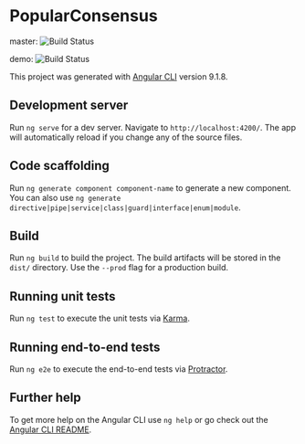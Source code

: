 # PopularConsensus

master: ![Build Status](https://codebuild.eu-central-1.amazonaws.com/badges?uuid=eyJlbmNyeXB0ZWREYXRhIjoiWlpxanJLOFB6SThLVVBob1NIRHd4N0Fzb0R4MDMyM3B1NlU4Z3NqVnNJYXpaRXJETUF1ajhnanNFM1VJUUR0SXlVUDd5TEp0Tm1qR0gzeXVjK2ZZRGhjPSIsIml2UGFyYW1ldGVyU3BlYyI6Im5HL0NORHZ5SXZwOVZSRm0iLCJtYXRlcmlhbFNldFNlcmlhbCI6MX0%3D&branch=master)

demo: ![Build Status](https://codebuild.eu-central-1.amazonaws.com/badges?uuid=eyJlbmNyeXB0ZWREYXRhIjoiWlpxanJLOFB6SThLVVBob1NIRHd4N0Fzb0R4MDMyM3B1NlU4Z3NqVnNJYXpaRXJETUF1ajhnanNFM1VJUUR0SXlVUDd5TEp0Tm1qR0gzeXVjK2ZZRGhjPSIsIml2UGFyYW1ldGVyU3BlYyI6Im5HL0NORHZ5SXZwOVZSRm0iLCJtYXRlcmlhbFNldFNlcmlhbCI6MX0%3D&branch=demo)

This project was generated with [Angular CLI](https://github.com/angular/angular-cli) version 9.1.8.

## Development server

Run `ng serve` for a dev server. Navigate to `http://localhost:4200/`. The app will automatically reload if you change any of the source files.

## Code scaffolding

Run `ng generate component component-name` to generate a new component. You can also use `ng generate directive|pipe|service|class|guard|interface|enum|module`.

## Build

Run `ng build` to build the project. The build artifacts will be stored in the `dist/` directory. Use the `--prod` flag for a production build.

## Running unit tests

Run `ng test` to execute the unit tests via [Karma](https://karma-runner.github.io).

## Running end-to-end tests

Run `ng e2e` to execute the end-to-end tests via [Protractor](http://www.protractortest.org/).

## Further help

To get more help on the Angular CLI use `ng help` or go check out the [Angular CLI README](https://github.com/angular/angular-cli/blob/master/README.md).
